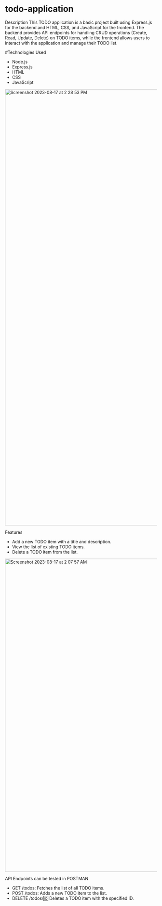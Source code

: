 # todo-application

Description
This TODO application is a basic project built using Express.js for the backend and HTML, CSS, and JavaScript for the frontend. The backend provides API endpoints for handling CRUD operations (Create, Read, Update, Delete) on TODO items, while the frontend allows users to interact with the application and manage their TODO list.

#Technologies Used
+ Node.js
+ Express.js
+ HTML
+ CSS
+ JavaScript


<img width="1440" alt="Screenshot 2023-08-17 at 2 28 53 PM" src="https://github.com/ravikr-opnsrc/todo-application/assets/135989427/dd7ce519-2819-4f19-adc0-d86ea1cae6e3">


Features
+ Add a new TODO item with a title and description.
+ View the list of existing TODO items.
+ Delete a TODO item from the list.

<img width="1033" alt="Screenshot 2023-08-17 at 2 07 57 AM" src="https://github.com/ravikr-opnsrc/todo-application/assets/135989427/34242fa2-b790-49b2-baa5-82e638ae85b9">

API Endpoints can be tested in POSTMAN
+ GET /todos: Fetches the list of all TODO items.
+ POST /todos: Adds a new TODO item to the list.
+ DELETE /todos/:id: Deletes a TODO item with the specified ID.





  
